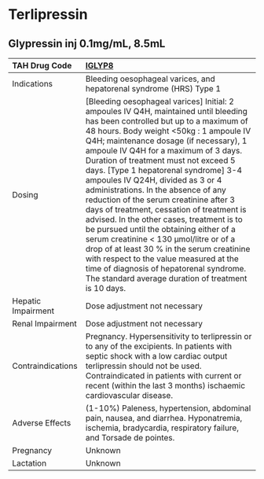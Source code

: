 # Terlipressin

## Glypressin inj 0.1mg/mL, 8.5mL

| TAH Drug Code      | [IGLYP8](https://www.tahsda.org.tw/drugs/hissearch.php?drug_code=IGLYP8)                                                                                                                                                                                                                                                                                                                                                                                                                                                                                                                                                                                                                                                                                                                                                                   |
|:-------------------|:-------------------------------------------------------------------------------------------------------------------------------------------------------------------------------------------------------------------------------------------------------------------------------------------------------------------------------------------------------------------------------------------------------------------------------------------------------------------------------------------------------------------------------------------------------------------------------------------------------------------------------------------------------------------------------------------------------------------------------------------------------------------------------------------------------------------------------------------|
| Indications        | Bleeding oesophageal varices, and hepatorenal syndrome (HRS) Type 1                                                                                                                                                                                                                                                                                                                                                                                                                                                                                                                                                                                                                                                                                                                                                                        |
| Dosing             | [Bleeding oesophageal varices] Initial: 2 ampoules IV Q4H, maintained until bleeding has been controlled but up to a maximum of 48 hours. Body weight <50kg : 1 ampoule IV Q4H; maintenance dosage (if necessary), 1 ampoule IV Q4H for a maximum of 3 days. Duration of treatment must not exceed 5 days. [Type 1 hepatorenal syndrome] 3-4 ampoules IV Q24H, divided as 3 or 4 administrations. In the absence of any reduction of the serum creatinine after 3 days of treatment, cessation of treatment is advised. In the other cases, treatment is to be pursued until the obtaining either of a serum creatinine < 130 μmol/litre or of a drop of at least 30 % in the serum creatinine with respect to the value measured at the time of diagnosis of hepatorenal syndrome. The standard average duration of treatment is 10 days. |
| Hepatic Impairment | Dose adjustment not necessary                                                                                                                                                                                                                                                                                                                                                                                                                                                                                                                                                                                                                                                                                                                                                                                                              |
| Renal Impairment   | Dose adjustment not necessary                                                                                                                                                                                                                                                                                                                                                                                                                                                                                                                                                                                                                                                                                                                                                                                                              |
| Contraindications  | Pregnancy. Hypersensitivity to terlipressin or to any of the excipients. In patients with septic shock with a low cardiac output terlipressin should not be used. Contraindicated in patients with current or recent (within the last 3 months) ischaemic cardiovascular disease.                                                                                                                                                                                                                                                                                                                                                                                                                                                                                                                                                          |
| Adverse Effects    | (1-10%) Paleness, hypertension, abdominal pain, nausea, and diarrhea. Hyponatremia, ischemia, bradycardia, respiratory failure, and Torsade de pointes.                                                                                                                                                                                                                                                                                                                                                                                                                                                                                                                                                                                                                                                                                    |
| Pregnancy          | Unknown                                                                                                                                                                                                                                                                                                                                                                                                                                                                                                                                                                                                                                                                                                                                                                                                                                    |
| Lactation          | Unknown                                                                                                                                                                                                                                                                                                                                                                                                                                                                                                                                                                                                                                                                                                                                                                                                                                    |

